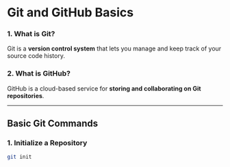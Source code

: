 # Git and GitHub Basics

### 1. What is Git?
Git is a **version control system** that lets you manage and keep track of your source code history.

### 2. What is GitHub?
GitHub is a cloud-based service for **storing and collaborating on Git repositories**.

---

## Basic Git Commands

### **1. Initialize a Repository**
```bash
git init
